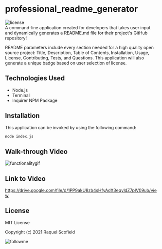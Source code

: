 # professional_readme_generator
![license](https://img.shields.io/github/license/raquellee/professional_readme_generator)<br />
A command-line application created for developers that takes user input and dynamically generates a README.md file for their project's GitHub repository!

README parameters include every section needed for a high quality open source project: Title, Description, Table of Contents, Installation, Usage, License, Contributing, Tests, and Questions. This application will also generate a unique badge based on user selection of license.

## Technologies Used 
* Node.js
* Terminal
* Inquirer NPM Package

## Installation
This application can be invoked by using the following command:

```bash
node index.js
```
## Walk-through Video
![functionalitygif]()

## Link to Video
https://drive.google.com/file/d/1PP9akU8zb4sHfyAdX3eqvldZ7pIV09ub/view

## License 
MIT License

Copyright (c) 2021 Raquel Scofield

![followme](https://img.shields.io/github/followers/raquellee?label=Follow&style=social)
